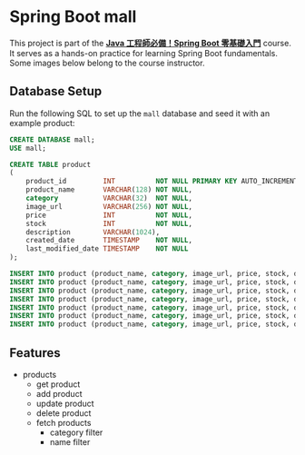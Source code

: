# Spring Boot mall

This project is part of the **[Java 工程師必備！Spring Boot 零基礎入門](https://hahow.in/courses/5fe22e7fe810e10fc483dd78)** course. It serves as a hands-on practice for learning Spring Boot fundamentals. Some images below belong to the course instructor.

## Database Setup

Run the following SQL to set up the `mall` database and seed it with an example product:

```sql
CREATE DATABASE mall;
USE mall;

CREATE TABLE product
(
    product_id         INT          NOT NULL PRIMARY KEY AUTO_INCREMENT,
    product_name       VARCHAR(128) NOT NULL,
    category           VARCHAR(32)  NOT NULL,
    image_url          VARCHAR(256) NOT NULL,
    price              INT          NOT NULL,
    stock              INT          NOT NULL,
    description        VARCHAR(1024),
    created_date       TIMESTAMP    NOT NULL,
    last_modified_date TIMESTAMP    NOT NULL
);

INSERT INTO product (product_name, category, image_url, price, stock, description, created_date, last_modified_date) VALUES ('蘋果（澳洲）', 'FOOD', 'https://cdn.pixabay.com/photo/2016/11/30/15/00/apples-1872997_1280.jpg', 30, 10, '這是來自澳洲的蘋果！', '2022-03-19 17:00:00', '2022-03-22 18:00:00');
INSERT INTO product (product_name, category, image_url, price, stock, description, created_date, last_modified_date) VALUES ('蘋果（日本北海道）', 'FOOD', 'https://cdn.pixabay.com/photo/2017/09/26/13/42/apple-2788662_1280.jpg', 300, 5, '這是來自日本北海道的蘋果！', '2022-03-19 18:30:00', '2022-03-19 18:30:00');
INSERT INTO product (product_name, category, image_url, price, stock, description, created_date, last_modified_date) VALUES ('好吃又鮮甜的蘋果橘子', 'FOOD', 'https://cdn.pixabay.com/photo/2021/07/30/04/17/orange-6508617_1280.jpg', 10, 50, null, '2022-03-20 09:00:00', '2022-03-24 15:00:00');
INSERT INTO product (product_name, category, image_url, price, stock, description, created_date, last_modified_date) VALUES ('Toyota', 'CAR', 'https://cdn.pixabay.com/photo/2014/05/18/19/13/toyota-347288_1280.jpg', 100000, 5, null, '2022-03-20 09:20:00', '2022-03-20 09:20:00');
INSERT INTO product (product_name, category, image_url, price, stock, description, created_date, last_modified_date) VALUES ('BMW', 'CAR', 'https://cdn.pixabay.com/photo/2018/02/21/03/15/bmw-m4-3169357_1280.jpg', 500000, 3, '渦輪增壓，直列4缸，DOHC雙凸輪軸，16氣門', '2022-03-20 12:30:00', '2022-03-20 12:30:00');
INSERT INTO product (product_name, category, image_url, price, stock, description, created_date, last_modified_date) VALUES ('Benz', 'CAR', 'https://cdn.pixabay.com/photo/2017/03/27/14/56/auto-2179220_1280.jpg', 600000, 2, null, '2022-03-21 20:10:00', '2022-03-22 10:50:00');
INSERT INTO product (product_name, category, image_url, price, stock, description, created_date, last_modified_date) VALUES ('Tesla', 'CAR', 'https://cdn.pixabay.com/photo/2021/01/15/16/49/tesla-5919764_1280.jpg', 450000, 5, '世界最暢銷的充電式汽車', '2022-03-21 23:30:00', '2022-03-21 23:30:00');
```

## Features

- products
  - get product
  - add product
  - update product
  - delete product
  - fetch products
    - category filter
    - name filter
